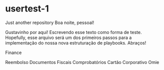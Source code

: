 # usertest-1
Just another repository
Boa noite, pessoal!

Gustavinho por aqui! Escrevendo esse texto como forma de teste.
Hopefully, esse arquivo será um dos primeiros passos para a implementação do nossa nova estruturação de playbooks.
Abraços!

Finance

Reembolso
Documentos Fiscais Comprobatórios
Cartão Corporativo
Omie
